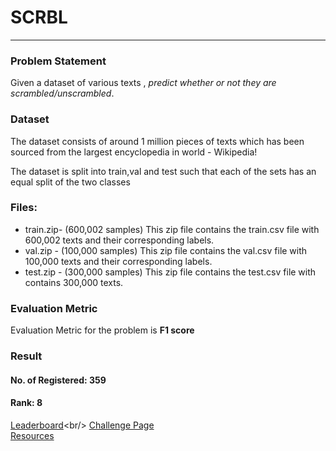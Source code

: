 # SCRBL
___
### Problem Statement
Given a dataset of various texts , *predict whether or not they are scrambled/unscrambled*.

### Dataset
The dataset consists of around 1 million pieces of texts which has been sourced from the largest encyclopedia in world - Wikipedia!

The dataset is split into train,val and test such that each of the sets has an equal split of the two classes

### Files:
* train.zip- (600,002 samples) This zip file contains the train.csv file with 600,002 texts and their corresponding labels.
* val.zip - (100,000 samples) This zip file contains the val.csv file with 100,000 texts and their corresponding labels.
* test.zip - (300,000 samples) This zip file contains the test.csv file with contains 300,000 texts.

### Evaluation Metric
Evaluation Metric for the problem is **F1 score**

### Result
#### No. of Registered: 359
#### Rank: 8
[Leaderboard](https://www.aicrowd.com/challenges/aicrowd-blitz-2/problems/scrbl/leaderboards?)<br/>
[Challenge Page](https://www.aicrowd.com/challenges/aicrowd-blitz-2/problems/scrbl)<br/>
[Resources](https://www.aicrowd.com/challenges/aicrowd-blitz-2/problems/scrbl/dataset_files)
